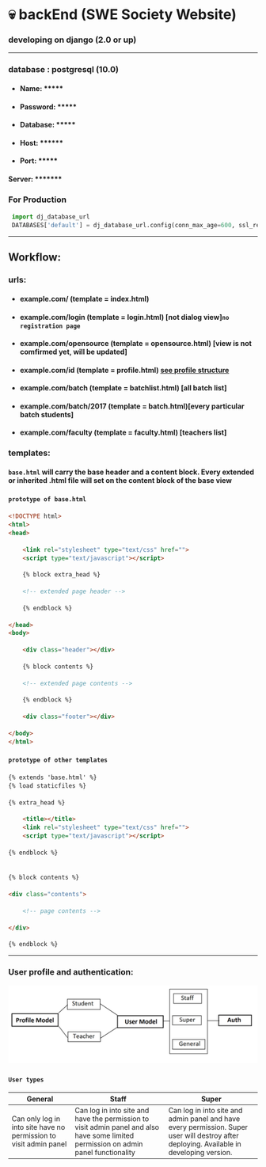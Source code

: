 # :skull: backEnd (SWE Society Website)
### developing on django (2.0 or up)
***
### database : postgresql (10.0)
 * #### Name: *****
 * #### Password: *****
 * #### Database: *****
 * #### Host: ******
 * #### Port: *****

#### Server: *******
### For Production  
```python 
 import dj_database_url
 DATABASES['default'] = dj_database_url.config(conn_max_age=600, ssl_require=True)
 ```
***

## Workflow:

### urls:
  * #### example.com/ (template = index.html)
  * #### example.com/login (template = login.html) [not dialog view]```no registration page```
  * #### example.com/opensource (template = opensource.html) [view is not comfirmed yet, will be updated]
  * #### example.com/id (template = profile.html) [see profile structure](https://github.com/swesust/front-end)
  * #### example.com/batch (template = batchlist.html) [all batch list]
  * #### example.com/batch/2017 (template = batch.html)[every particular batch students]
  * #### example.com/faculty (template = faculty.html) [teachers list]
  
### templates:
#### `base.html` will carry the base header and a content block. Every extended or inherited .html file will set on the content block of the base view

#### `prototype of base.html`
```html
<!DOCTYPE html>
<html>
<head>

	<link rel="stylesheet" type="text/css" href="">
	<script type="text/javascript"></script>

	{% block extra_head %}

	<!-- extended page header -->

	{% endblock %}

</head>
<body>
 	
 	<div class="header"></div>

 	{% block contents %}

 	<!-- extended page contents -->

 	{% endblock %}

 	<div class="footer"></div>

</body>
</html>

```

#### `prototype of other templates`
```html
{% extends 'base.html' %}
{% load staticfiles %}

{% extra_head %}
	
	<title></title>
	<link rel="stylesheet" type="text/css" href="">
	<script type="text/javascript"></script>

{% endblock %}


{% block contents %}

<div class="contents">
	
	<!-- page contents -->

</div>

{% endblock %}

```

***
### User profile and authentication:
![](doc/auth_model.png)

#### `User types`


General | Staff | Super
--- | --- | --- 
Can only log in into site have no permission to visit admin panel | Can log in into site and have the permission to visit admin panel and also have some limited permission on admin panel functionality | Can log in into site and admin panel and have every permission. Super user will destroy after deploying. Available in developing version.
